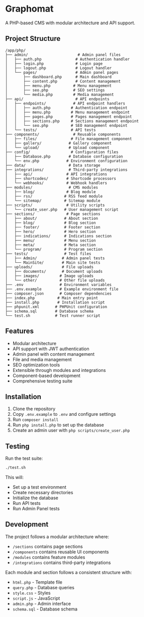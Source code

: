 # Graphomat

A PHP-based CMS with modular architecture and API support.

## Project Structure

```
/app/php/
├── admin/                      # Admin panel files
│   ├── auth.php               # Authentication handler
│   ├── login.php              # Login page
│   ├── logout.php             # Logout handler
│   └── pages/                 # Admin panel pages
│       ├── dashboard.php      # Main dashboard
│       ├── content.php        # Content management
│       ├── menu.php          # Menu management
│       ├── seo.php           # SEO settings
│       └── media.php         # Media management
├── api/                       # API endpoints
│   ├── endpoints/            # API endpoint handlers
│   │   ├── auth.php         # Authentication endpoint
│   │   ├── menu.php         # Menu management endpoint
│   │   ├── pages.php        # Pages management endpoint
│   │   ├── sections.php     # Sections management endpoint
│   │   └── seo.php          # SEO management endpoint
│   └── tests/               # API tests
├── components/               # Reusable components
│   ├── files/               # File management component
│   ├── gallery/            # Gallery component
│   └── upload/             # Upload component
├── config/                  # Configuration files
│   ├── Database.php        # Database configuration
│   └── env.php            # Environment configuration
├── data/                   # Data storage
├── integrations/           # Third-party integrations
│   ├── api/               # API integrations
│   ├── shortcodes/        # Shortcode processors
│   └── webhooks/          # Webhook handlers
├── modules/                # CMS modules
│   ├── blog/              # Blog module
│   ├── rss/              # RSS feed module
│   └── sitemap/          # Sitemap module
├── scripts/               # Utility scripts
│   └── create_user.php   # User management script
├── sections/              # Page sections
│   ├── about/            # About section
│   ├── blog/             # Blog section
│   ├── footer/           # Footer section
│   ├── hero/             # Hero section
│   ├── indications/      # Indications section
│   ├── menu/             # Menu section
│   ├── meta/             # Meta section
│   └── program/          # Program section
├── tests/                # Test files
│   ├── Admin/           # Admin panel tests
│   └── MainSite/        # Main site tests
├── uploads/             # File uploads
│   ├── documents/       # Document uploads
│   ├── images/         # Image uploads
│   └── other/          # Other file uploads
├── .env                # Environment variables
├── .env.example        # Example environment file
├── composer.json       # Composer dependencies
├── index.php          # Main entry point
├── install.php        # Installation script
├── phpunit.xml       # PHPUnit configuration
├── schema.sql        # Database schema
└── test.sh           # Test runner script
```

## Features

- Modular architecture
- API support with JWT authentication
- Admin panel with content management
- File and media management
- SEO optimization tools
- Extensible through modules and integrations
- Component-based development
- Comprehensive testing suite

## Installation

1. Clone the repository
2. Copy `.env.example` to `.env` and configure settings
3. Run `composer install`
4. Run `php install.php` to set up the database
5. Create an admin user with `php scripts/create_user.php`

## Testing

Run the test suite:

```bash
./test.sh
```

This will:
- Set up a test environment
- Create necessary directories
- Initialize the database
- Run API tests
- Run Admin Panel tests

## Development

The project follows a modular architecture where:
- `/sections` contains page sections
- `/components` contains reusable UI components
- `/modules` contains feature modules
- `/integrations` contains third-party integrations

Each module and section follows a consistent structure with:
- `html.php` - Template file
- `query.php` - Database queries
- `style.css` - Styles
- `script.js` - JavaScript
- `admin.php` - Admin interface
- `schema.sql` - Database schema
